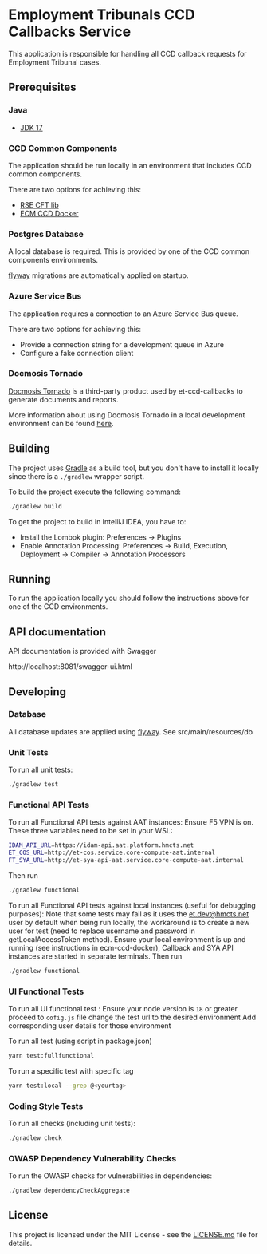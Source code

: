 # Employment Tribunals CCD Callbacks Service

This application is responsible for handling all CCD callback requests for Employment Tribunal cases.

## Prerequisites

### Java
- [JDK 17](https://www.oracle.com/java)

### CCD Common Components
The application should be run locally in an environment that includes CCD common components.

There are two options for achieving this:
- [RSE CFT lib](docs/cftlib.md)
- [ECM CCD Docker](docs/ecm-ccd-docker.md)

### Postgres Database
A local database is required. This is provided by one of the CCD common components environments.

[flyway](https://flywaydb.org/) migrations are automatically applied on startup.

### Azure Service Bus
The application requires a connection to an Azure Service Bus queue.

There are two options for achieving this:
- Provide a connection string for a development queue in Azure
- Configure a fake connection client

### Docmosis Tornado
[Docmosis Tornado](https://www.docmosis.com/products/tornado.html) is a third-party product used by et-ccd-callbacks to
generate documents and reports.

More information about using Docmosis Tornado in a local development environment can be found [here](docs/docmosis.md).

## Building
The project uses [Gradle](https://gradle.org) as a build tool, but you don't have to install it locally since there is a
`./gradlew` wrapper script.

To build the project execute the following command:

```bash
./gradlew build
```

To get the project to build in IntelliJ IDEA, you have to:

- Install the Lombok plugin: Preferences -> Plugins
- Enable Annotation Processing: Preferences -> Build, Execution, Deployment -> Compiler -> Annotation Processors

## Running
To run the application locally you should follow the instructions above for one of the CCD environments.

## API documentation
API documentation is provided with Swagger

http://localhost:8081/swagger-ui.html

## Developing

### Database
All database updates are applied using [flyway](https://flywaydb.org/). See src/main/resources/db

### Unit Tests
To run all unit tests:

```bash
./gradlew test
```
### Functional API Tests
To run all Functional API tests against AAT instances:
Ensure F5 VPN is on.
These three variables need to be set in your WSL:
```bash
IDAM_API_URL=https://idam-api.aat.platform.hmcts.net
ET_COS_URL=http://et-cos.service.core-compute-aat.internal
FT_SYA_URL=http://et-sya-api-aat.service.core-compute-aat.internal
```
Then run
```bash
./gradlew functional
```

To run all Functional API tests against local instances (useful for debugging purposes):
Note that some tests may fail as it uses the et.dev@hmcts.net user by default when being run locally, 
the workaround is to create a new user for test (need to replace username and password in getLocalAccessToken method).
Ensure your local environment is up and running (see instructions in ecm-ccd-docker), Callback and SYA API instances are started in separate terminals.
Then run
```bash
./gradlew functional
```

### UI Functional Tests
To run all UI functional test :
Ensure your node version is `18` or greater
proceed to `cofig.js` file change the test url to the desired environment
Add corresponding user details for those environment

To run all test (using script in package.json)
```bash
yarn test:fullfunctional
```
To run a specific test with specific tag
```bash
yarn test:local --grep @<yourtag>
```

### Coding Style Tests
To run all checks (including unit tests):

```bash
./gradlew check
```

### OWASP Dependency Vulnerability Checks
To run the OWASP checks for vulnerabilities in dependencies:

```bash
./gradlew dependencyCheckAggregate
```

## License
This project is licensed under the MIT License - see the [LICENSE.md](LICENSE.md) file for details.
